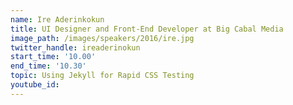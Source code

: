 ```yaml
---
name: Ire Aderinkokun
title: UI Designer and Front-End Developer at Big Cabal Media
image_path: /images/speakers/2016/ire.jpg
twitter_handle: ireaderinokun
start_time: '10.00'
end_time: '10.30'
topic: Using Jekyll for Rapid CSS Testing
youtube_id:
---
```

